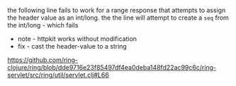 the following line fails to work for a range response that attempts to assign the header value as an int/long. the the line will attempt to create a `seq` from the int/long - which fails

- note - httpkit works without modification
- fix - cast the header-value to a string

https://github.com/ring-clojure/ring/blob/dde9716e23f85497df4ea0deba148fd22ac99c6c/ring-servlet/src/ring/util/servlet.clj#L66
